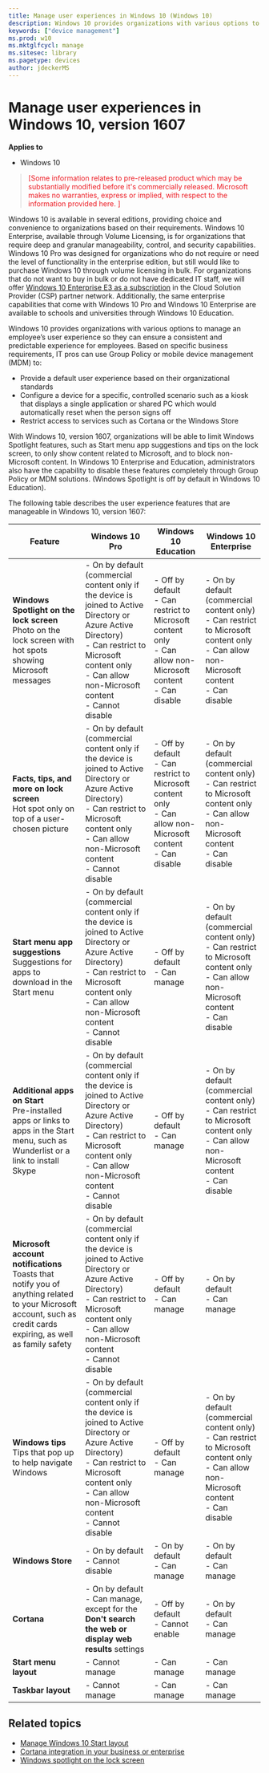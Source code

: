 ```yaml
---
title: Manage user experiences in Windows 10 (Windows 10)
description: Windows 10 provides organizations with various options to manage auser experiences to provide a consistent and predictable experience for employees. 
keywords: ["device management"]
ms.prod: w10
ms.mktglfcycl: manage
ms.sitesec: library
ms.pagetype: devices
author: jdeckerMS
---
```


# Manage user experiences in Windows 10, version 1607


**Applies to**

-   Windows 10

> <span style="color:#ED1C24;">[Some information relates to pre-released product which may be substantially modified before it's commercially released. Microsoft makes no warranties, express or implied, with respect to the information provided here. ]</span>

Windows 10 is available in several editions, providing choice and convenience to organizations based on their requirements.  Windows 10 Enterprise, available through Volume Licensing, is for organizations that require deep and granular manageability, control, and security capabilities.  Windows 10 Pro was designed for organizations who do not require or need the level of functionality in the enterprise edition, but still would like to purchase Windows 10 through volume licensing in bulk. For organizations that do not want to buy in bulk or do not have dedicated IT staff, we will offer [Windows 10 Enterprise E3 as a subscription](https://blogs.windows.com/windowsexperience/2016/07/12/announcing-new-subscription-options-for-windows-10-and-surface-for-businesses/) in the Cloud Solution Provider (CSP) partner network. Additionally, the same enterprise capabilities that come with Windows 10 Pro and Windows 10 Enterprise are available to schools and universities through Windows 10 Education.

Windows 10 provides organizations with various options to manage an employee’s user experience so they can ensure a consistent and predictable experience for employees. Based on specific business requirements, IT pros can use Group Policy or mobile device management (MDM) to:

- Provide a default user experience based on their organizational standards
- Configure a device for a specific, controlled scenario such as a kiosk that displays a single application or shared PC which would automatically reset when the person signs off
- Restrict access to services such as Cortana or the Windows Store 

With Windows 10, version 1607, organizations will be able to limit Windows Spotlight features, such as Start menu app suggestions and tips on the lock screen, to only show content related to Microsoft, and to block non-Microsoft content. In Windows 10 Enterprise and Education, administrators also have the capability to disable these features completely through Group Policy or MDM solutions. (Windows Spotlight is off by default in Windows 10 Education). 

The following table describes the user experience features that are manageable in Windows 10, version 1607: 

| Feature | Windows 10 Pro | Windows 10 Education | Windows 10 Enterprise |
| --- | --- | --- | --- |
| **Windows Spotlight on the lock screen** </br> Photo on the lock screen with hot spots showing Microsoft messages | - On by default (commercial content only if the device is joined to Active Directory or Azure Active Directory) </br>- Can restrict to Microsoft content only</br>- Can allow non-Microsoft content</br>- Cannot disable | - Off by default</br>- Can restrict to Microsoft content only</br>- Can allow non-Microsoft content</br>- Can disable | - On by default (commercial content only) </br>- Can restrict to Microsoft content only</br>- Can allow non-Microsoft content</br>- Can disable |
| **Facts, tips, and more on lock screen**</br>Hot spot only on top of a user-chosen picture|- On by default (commercial content only if the device is joined to Active Directory or Azure Active Directory) </br>- Can restrict to Microsoft content only</br>- Can allow non-Microsoft content</br>- Cannot disable | - Off by default</br>- Can restrict to Microsoft content only</br>- Can allow non-Microsoft content</br>- Can disable | - On by default (commercial content only) </br>- Can restrict to Microsoft content only</br>- Can allow non-Microsoft content</br>- Can disable |
| **Start menu app suggestions**</br>Suggestions for apps to download in the Start menu| - On by default (commercial content only if the device is joined to Active Directory or Azure Active Directory) </br>- Can restrict to Microsoft content only</br>- Can allow non-Microsoft content</br>- Cannot disable | - Off by default</br>- Can manage | - On by default (commercial content only) </br>- Can restrict to Microsoft content only</br>- Can allow non-Microsoft content</br>- Can disable |
| **Additional apps on Start**</br>Pre-installed apps or links to apps in the Start menu, such as Wunderlist or a link to install Skype | - On by default (commercial content only if the device is joined to Active Directory or Azure Active Directory) </br>- Can restrict to Microsoft content only</br>- Can allow non-Microsoft content</br>- Cannot disable | - Off by default</br>- Can manage | - On by default (commercial content only) </br>- Can restrict to Microsoft content only</br>- Can allow non-Microsoft content</br>- Can disable |
| **Microsoft account notifications**</br>Toasts that notify you of anything related to your Microsoft account, such as credit cards expiring, as well as family safety | - On by default (commercial content only if the device is joined to Active Directory or Azure Active Directory) </br>- Can restrict to Microsoft content only</br>- Can allow non-Microsoft content</br>- Cannot disable | - Off by default</br>- Can manage | - On by default </br>- Can manage |
| **Windows tips**</br>Tips that pop up to help navigate Windows | - On by default (commercial content only if the device is joined to Active Directory or Azure Active Directory) </br>- Can restrict to Microsoft content only</br>- Can allow non-Microsoft content</br>- Cannot disable | - Off by default</br>- Can manage | - On by default (commercial content only) </br>- Can restrict to Microsoft content only</br>- Can allow non-Microsoft content</br>- Can disable |
| **Windows Store** | - On by default </br>- Cannot disable| - On by default</br>- Can manage | - On by default</br>- Can manage  |
| **Cortana** | - On by default </br>- Can manage, except for the **Don't search the web or display web results** settings| - Off by default</br>- Cannot enable | - On by default</br>- Can manage  |
| **Start menu layout** | - Cannot manage | - Can manage   | - Can manage   |
| **Taskbar layout** | - Cannot manage  | - Can manage   | - Can manage  |




## Related topics

- [Manage Windows 10 Start layout](windows-10-start-layout-options-and-policies.md)
- [Cortana integration in your business or enterprise](manage-cortana-in-enterprise.md)
- [Windows spotlight on the lock screen](../whats-new/windows-spotlight.md)


 

 





